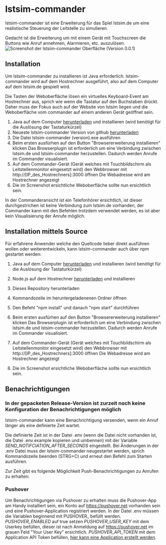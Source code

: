 
# lstsim-commander

lstsim-commander ist eine Erweiterung für das Spiel lstsim.de um eine realistische Steuerung der Leitstelle zu simulieren.

Gedacht ist die Erweiterung um mit einem Gerät mit Touchscreen die Buttons wie Anruf annehmen, Alarmieren, etc. auszulösen.
![Screenshot der lstsim-commander Oberfläche (Version 0.0.1)](https://i.imgur.com/p3OfZE3.png)

## Installation
Um lstsim-commander zu installieren ist Java erforderlich.
lstsim-commander wird auf dem Hostrechner ausgeführt, also auf dem Computer auf dem lstsim.de gespielt wird.

Die Tasten der Weboberfläche lösen ein virtuelles Keyboard-Event am Hostrechner aus, sprich wie wenn die Tastatur auf den Buchstaben drückt.
Daher muss der Fokus auch auf der Website von lstsim liegen und die Weboberfläche vom commander auf einem anderen Gerät geöffnet sein.

1. Java auf dem Computer [herunterladen](https://www.java.com/) und installieren (wird benötigt für die Auslösung der Tastaturkürzel)
2. Neueste lstsim-commander Version von github [herunterladen](https://github.com/fellwell5/lstsim-commander/releases)
3. Die Datei lstsim-commander (version).exe ausführen
4. Beim ersten ausfürhen auf den Button "Browsererweiterung installieren" klicken
Das Browserplugin ist erforderlich um eine Verbindung zwischen lstsim.de und lstsim-commander herzustellen. Dadurch werden Anrufe im Commander visualisiert.
5. Auf dem Commander-Gerät (Gerät welches mit Touchbildschirm als Leitstellenmonitor eingesetzt wird) den Webbrowser mit http://[IP_des_Hostrechners]:3000 öffnen
Die Webadresse wird am Hostrechner angezeigt
6. Die im Screenshot ersichtliche Weboberfläche sollte nun ersichtlich sein.

In der Commanderansicht ist ein Telefonhörer ersichtlich, ist dieser durchgestrichen ist keine Verbindung zum lstsim.de vorhanden, der Commander kann mit den Befehlen trotzdem verwendet werden, es ist aber kein Visualisierung der Anrufe möglich.

## Installation mittels Source

Für erfahrene Anwender welche den Quellcode lieber direkt ausführen wollen oder weiterentwickeln, kann lstsim-commander auch über npm gestartet werden:

1. Java auf dem Computer [herunterladen](https://www.java.com/) und installieren (wird benötigt für die Auslösung der Tastaturkürzel)
2. Node.js auf dem Hostrechner [herunterladen](https://nodejs.org/en/download/) und installieren
3. Dieses Repository herunterladen
4. Kommandozeile im heruntergeladenenen Ordner öffnen
5. Den Befehl "npm install" und danach "npm start" durchführen
6. Beim ersten ausfürhen auf den Button "Browsererweiterung installieren" klicken
Das Browserplugin ist erforderlich um eine Verbindung zwischen lstsim.de und lstsim-commander herzustellen. Dadurch werden Anrufe im Commander visualisiert.

7. Auf dem Commander-Gerät (Gerät welches mit Touchbildschirm als Leitstellenmonitor eingesetzt wird) den Webbrowser mit http://[IP_des_Hostrechners]:3000 öffnen
Die Webadresse wird am Hostrechner angezeigt
8. Die im Screenshot ersichtliche Weboberfläche sollte nun ersichtlich sein.


## Benachrichtigungen

### In der gepacketen Release-Version ist zurzeit noch keine Konfiguration der Benachrichtigungen möglich

lstsim-commander kann eine Benachrichtigung versenden, wenn ein Anruf länger als eine definierte Zeit wartet.

Die definierte Zeit ist in der Datei .env (wenn die Datei nicht vorhanden ist, die Datei .env.example kopieren und umbennen) mit der Variable *SEND_NOTIFCIATION_AFTER_SECONDS* eingestellt. Bei Änderungen in der .env Datei muss der lstsim-commander neugestartet werden, sprich Kommandozeile beenden (STRG+C) und erneut den Befehl zum Starten ausführen.

Zur Zeit gibt es folgende Möglichkeit Push-Benachrichtigungen zu Anrufen zu erhalten:
### Pushover
Um Benachrichtigungen via Pushover zu erhalten muss die Pushover-App am Handy installiert sein, ein Konto auf https://pushover.net vorhanden sein und eine Pushover-Application registriert werden.
In der Datei .env müssen die Variablen beginnend mit PUSHOVER_ befüllt werden.
*PUSHOVER_ENABLED* auf true setzen
*PUSHOVER_USER_KEY* mit dem Userkey befüllen, dieser ist nach Anmeldung auf https://pushover.net im grauen Feld "Your User Key" ersichtlich.
*PUSHOVER_API_TOKEN* mit dem Application API Token befüllen, [hier kann eine Application erstellt werden](https://pushover.net/apps/build).
